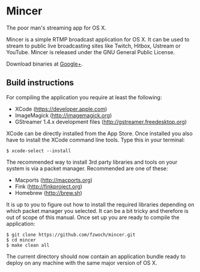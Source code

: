 Mincer
======

The poor man's streaming app for OS X.

Mincer is a simple RTMP broadcast application for OS X. It can be used to stream to public live broadcasting sites like Twitch, Hitbox, Ustream or YouTube. Mincer is released under the GNU General Public License.

Download binaries at <a href="https://plus.google.com/106302080469674598966" rel="publisher">Google+</a>.

Build instructions
------------------

For compiling the application you require at least the following:

* XCode (https://developer.apple.com)
* ImageMagick (http://imagemagick.org)
* GStreamer 1.4.x development files (http://gstreamer.freedesktop.org)

XCode can be directly installed from the App Store. Once installed you also have to install the XCode command line tools. Type this in your terminal:

    $ xcode-select --install

The recommended way to install 3rd party libraries and tools on your system is via a packet manager. Recommended are one of these:

* Macports (http://macports.org)
* Fink (http://finkproject.org)
* Homebrew (http://brew.sh)

It is up to you to figure out how to install the required libraries depending on which packet manager you selected. It can be a bit tricky and therefore is out of scope of this manual. Once set up you are ready to compile the application:

    $ git clone https://github.com/fzwoch/mincer.git
    $ cd mincer
    $ make clean all

The current directory should now contain an application bundle ready to deploy on any machine with the same major version of OS X.
